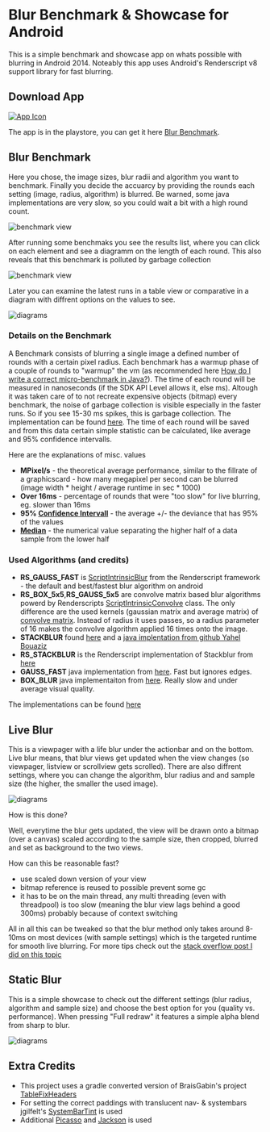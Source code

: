 # Blur Benchmark & Showcase for Android


This is a simple benchmark and showcase app on whats possible with blurring in Android 2014. Noteably this app uses Android's Renderscript v8 support library for fast blurring.

## Download App

[![App Icon](http://developer.android.com/images/brand/en_app_rgb_wo_60.png)](https://play.google.com/store/apps/details?id=at.favre.app.blurbenchmark)

The app is in the playstore, you can get it here [Blur Benchmark](https://play.google.com/store/apps/details?id=at.favre.app.blurbenchmark).

## Blur Benchmark

Here you chose, the image sizes, blur radii and algorithm you want to benchmark. Finally you decide the accuarcy by providing the rounds each setting (image, radius, algorithm) is blurred. Be warned, some java implementations are very slow, so you could wait a bit with a high round count.

![benchmark view](misc/readme/readme_screen01.png)

After running some benchmaks you see the results list, where you can click on each element and see a diagramm on the length of each round. This also reveals that this benchmark is polluted by garbage collection

![benchmark view](misc/readme/readme_screen02.png)

Later you can examine the latest runs in a table view or comparative in a diagram with diffrent options on the values to see.

![diagrams](misc/readme/readme_screen03.png)

### Details on the Benchmark

A Benchmark consists of blurring a single image a defined number of rounds with a certain pixel radius. Each benchmark has a warmup
phase of a couple of rounds to "warmup" the vm (as recommended here [How do I write a correct micro-benchmark in Java?](http://stackoverflow.com/questions/504103)). The time of each round will
be measured in nanoseconds (if the SDK API Level allows it, else ms). Altough it was taken care of to not recreate expensive objects (bitmap)
every benchmark, the noise of garbage collection is visible especially in the faster runs. So if you see 15-30 ms spikes, this is garbage collection. The implementation can be found [here](BlurBenchmark/src/main/java/at/favre/app/blurbenchmark/BlurBenchmarkTask.java). 
The time of each round will be saved and from this data certain simple statistic can be calculated, like average and 95% confidence intervalls.

Here are the explanations of misc. values

* __MPixel/s__ - the theoretical average performance, similar to the fillrate of a graphicscard - how many megapixel per second can be blurred (image width * height / average runtime in sec * 1000)
* __Over 16ms__ - percentage of rounds that were "too slow" for live blurring, eg. slower than 16ms
* __95% [Confidence Intervall](https://en.wikipedia.org/wiki/Confidence_interval)__ - the average +/- the deviance that has 95% of the values
* __[Median](https://en.wikipedia.org/wiki/Median)__ -  the numerical value separating the higher half of a data sample from the lower half


### Used Algorithms (and credits)

* __RS_GAUSS_FAST__ is [ScriptIntrinsicBlur](http://developer.android.com/reference/android/renderscript/ScriptIntrinsicBlur.html) from the Renderscript framework - the default and best/fastest blur algorithm on android
* __RS_BOX_5x5__,__RS_GAUSS_5x5__ are convolve matrix based blur algorithms powerd by Renderscripts [ScriptIntrinsicConvolve](http://developer.android.com/reference/android/renderscript/ScriptIntrinsicConvolve5x5.html) class. The only difference are the used kernels (gaussian matrix and average matrix) of [convolve matrix](http://en.wikipedia.org/wiki/Kernel_(image_processing)). Instead of radius it uses passes, so a radius parameter of 16 makes the convolve algorithm applied 16 times onto the image.
* __STACKBLUR__ found [here](http://www.quasimondo.com/StackBlurForCanvas/StackBlurDemo.html) and a [java implentation from github Yahel Bouaziz](https://github.com/PomepuyN/BlurEffectForAndroidDesign/blob/master/BlurEffect/src/com/npi/blureffect/Blur.java)
* __RS_STACKBLUR__ is the Renderscript implementation of Stackblur from [here](https://github.com/kikoso/android-stackblur/blob/master/StackBlur/src/blur.rs)
* __GAUSS_FAST__ java implementation from [here](http://stackoverflow.com/a/13436737/774398). Fast but ignores edges.
* __BOX_BLUR__ java implementaiton from  [here](http://stackoverflow.com/questions/8218438). Really slow and under average visual quality.

The implementations can be found [here](BlurBenchmark/src/main/java/at/favre/app/blurbenchmark/blur/algorithms)

## Live Blur

This is a viewpager with a life blur under the actionbar and on the bottom. Live blur means, that blur views get updated
when the view changes (so viewpager, listview or scrollview gets scrolled). There are also diffrent settings, where you can change the algorithm, blur radius and and sample size (the higher, the smaller the used image).

![diagrams](misc/readme/readme_screen05.png)

How is this done?

Well, everytime the blur gets updated, the view will be drawn onto a bitmap (over a canvas) scaled according to the sample size, then cropped, blurred and set as background to the two views.

How can this be reasonable fast?

* use scaled down version of your view
* bitmap reference is reused to possible prevent some gc
* it has to be on the main thread, any multi threading (even with threadpool) is too slow (meaning the blur view lags behind a good 300ms) probably because of context switching

All in all this can be tweaked so that the blur method only takes around 8-10ms on most devices (with sample settings) which is the targeted runtime for smooth live blurring.
For more tips check out the [stack overflow post I did on this topic](http://stackoverflow.com/a/23119957/774398)



## Static Blur

This is a simple showcase to check out the different settings (blur radius, algorithm and sample size) and choose the best option for you (quality vs. performance). When pressing "Full redraw" it features a simple alpha blend from sharp to blur.

![diagrams](misc/readme/readme_screen06.png)



Extra Credits
------------

* This project uses a gradle converted version of BraisGabin's project [TableFixHeaders](https://github.com/InQBarna/TableFixHeaders)
* For setting the correct paddings with translucent nav- & systembars jgilfelt's [SystemBarTint](https://github.com/jgilfelt/SystemBarTint) is used
* Additional [Picasso](http://square.github.io/picasso/) and [Jackson](http://jackson.codehaus.org/) is used 
